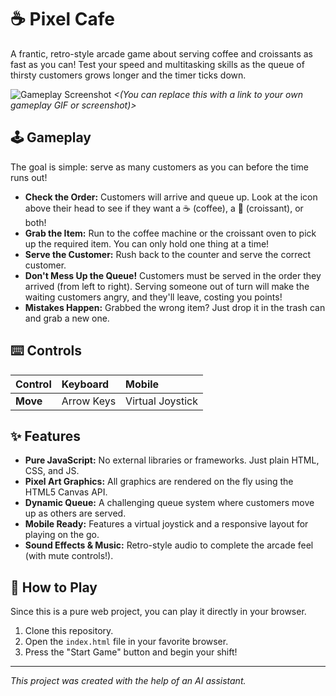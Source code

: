 # ☕ Pixel Cafe

A frantic, retro-style arcade game about serving coffee and croissants as fast as you can! Test your speed and multitasking skills as the queue of thirsty customers grows longer and the timer ticks down.

![Gameplay Screenshot](https://i.imgur.com/your-gameplay-image.gif) 
*<(You can replace this with a link to your own gameplay GIF or screenshot)>*

## 🕹️ Gameplay

The goal is simple: serve as many customers as you can before the time runs out! 

- **Check the Order:** Customers will arrive and queue up. Look at the icon above their head to see if they want a ☕ (coffee), a 🥐 (croissant), or both!
- **Grab the Item:** Run to the coffee machine or the croissant oven to pick up the required item. You can only hold one thing at a time!
- **Serve the Customer:** Rush back to the counter and serve the correct customer.
- **Don't Mess Up the Queue!** Customers must be served in the order they arrived (from left to right). Serving someone out of turn will make the waiting customers angry, and they'll leave, costing you points!
- **Mistakes Happen:** Grabbed the wrong item? Just drop it in the trash can and grab a new one.

## ⌨️ Controls

| Control | Keyboard | Mobile | 
| :--- | :--- | :--- |
| **Move** | Arrow Keys | Virtual Joystick |

## ✨ Features

- **Pure JavaScript:** No external libraries or frameworks. Just plain HTML, CSS, and JS.
- **Pixel Art Graphics:** All graphics are rendered on the fly using the HTML5 Canvas API.
- **Dynamic Queue:** A challenging queue system where customers move up as others are served.
- **Mobile Ready:** Features a virtual joystick and a responsive layout for playing on the go.
- **Sound Effects & Music:** Retro-style audio to complete the arcade feel (with mute controls!).

## 🚀 How to Play

Since this is a pure web project, you can play it directly in your browser.

1. Clone this repository.
2. Open the `index.html` file in your favorite browser.
3. Press the "Start Game" button and begin your shift!

--- 

*This project was created with the help of an AI assistant.*

